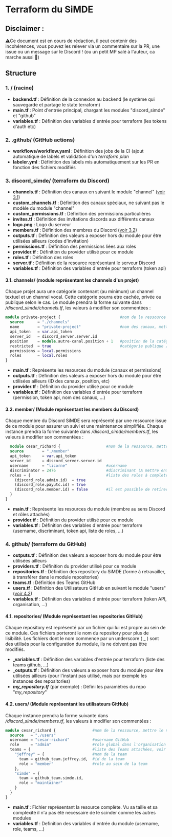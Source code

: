 # Terraform du SiMDE

## Disclaimer :

⚠️Ce document est en cours de rédaction, il peut contenir des incohérences, vous pouvez les relever via un commentaire sur la PR, une issue ou un message sur le Discord ! (ou un petit MP salé à l'auteur, ca marche aussi 🦄)

## Structure

### 1. / (racine)

- **backend.tf** : Définition de la connexion au backend (le système qui sauvegarde et partage le state terraform)
- **main.tf** : Point d'entrée principal, chargant les modules "discord_simde" et "github"
- **variables.tf** : Définition des variables d'entrée pour terraform (les tokens d'auth etc)

### 2. .github/ (GitHub actions)

- **workflows/workflow.yaml** : Définition des jobs de la CI (ajout automatique de labels et validation d'un _terraform plan_
- **labeler.yml** : Définition des labels mis automatiquement sur les PR en fonction des fichiers modifiés

### 3. discord_simde/ (terraform du Discord)

- **channels.tf** : Définition des canaux en suivant le module "channel" ([voir 3.1](https://github.com/SiMDE-Projects/terraform/blob/4956044989bfec2b295dabb31cad59a9b7777d4c/README.md#31-channels-module-repr%C3%A9sentant-les-channels-dun-projet))
- **custom_channels.tf** : Définition des canaux spéciaux, ne suivant pas le modèle du module "channel"
- **custom_permissions.tf** : Définition des permissions particulières
- **invites.tf** : Définition des invitations discords aux différents canaux
- **logo.png** : Logo du serveur
- **members.tf** : Définition des membres du Discord ([voir 3.2](https://github.com/SiMDE-Projects/terraform/blob/4956044989bfec2b295dabb31cad59a9b7777d4c/README.md#32-member-module-repr%C3%A9sentant-les-members-du-discord))
- **outputs.tf** : Définition des valeurs a exposer hors du module pour être utilisées ailleurs (codes d'invitation)
- **permissions.tf** : Définition des permissions liées aux roles
- **provider.tf** : Définition du provider utilisé pour ce module
- **roles.tf** : Définition des roles
- **server.tf** : Définition de la resource représentant le serveur Discord
- **variables.tf** : Définition des variables d'entrée pour terraform (token api)

#### 3.1. channels/ (module représentant les channels d'un projet)

Chaque projet aura une catégorie contenant (au minimum) un channel textuel et un channel vocal. Cette catégorie pourra etre cachée, privée ou publique selon le cas. Le module prendra la forme suivante dans _/discord_simde/channels.tf_, les valeurs à modifier son commentées :

```terraform
module private-project {                          #nom de la ressource
  source      = "./channels"
  name        = "private-project"                 #nom des canaux, mettre le meme que le nom de la ressource
  api_token   = var.api_token
  server_id   = discord_server.server.id
  position    = module.autre-canal.position + 1   #position de la catégorie, on utilise ici les positions relatives
  restricted  = true                              #catégorie publique / cachée
  permissions = local.permissions
  roles       = local.roles
}
```

- **main.tf** : Représente les resources du module (canaux et permissions)
- **outputs.tf** : Définition des valeurs a exposer hors du module pour être utilisées ailleurs (ID des canaux, position, etc)
- **provider.tf** : Définition du provider utilisé pour ce module
- **variables.tf** : Définition des variables d'entrée pour terraform (permission, token api, nom des canaux, ...)

#### 3.2. member/ (Module représentant les members du Discord)

Chaque membre du Discord SiMDE sera représenté par une ressource issue de ce module pour assurer un suivi et une maintenance simplifiée. Chaque instance prendra la forme suivante dans _/discord_simde/members.tf_, les valeurs à modifier son commentées :

```terraform
  module cesar_richard {                    #nom de la ressource, mettre le prenom_nom reel de l'utilisateur
  source        = "./member"
  api_token     = var.api_token
  server_id     = discord_server.server.id
  username      = "licorne"                 #username
  discriminator = 2476                      #discriminant (A mettre entre quotes s'il commence par un 0)
  roles = {                                 #liste des roles à completer grâce aux roles de /discord_simde/roles.tf
    (discord_role.admin.id)  = true
    (discord_role.payutc.id) = true
    (discord_role.member.id) = false        #il est possible de retirer un role automatiquement attribuer grâce à ce booléen
  }
}
```

- **main.tf** : Représente les resources du module (membre au sens Discord et rôles attachés)
- **provider.tf** : Définition du provider utilisé pour ce module
- **variables.tf** : Définition des variables d'entrée pour terraform (username, discriminant, token api, liste de roles, ...)

### 4. github/ (terraform du GitHub)

- **outputs.tf** : Définition des valeurs a exposer hors du module pour être utilisées ailleurs
- **providers.tf** : Définition du provider utilisé pour ce module
- **repositories.tf** : Définition des repository du SiMDE (forme à retravailler, à transférer dans le module repositories)
- **teams.tf** : Définition des Teams GitHub
- **users.tf** : Définition des Utilisateurs GitHub en suivant le module "users" ([voir 4.2](https://github.com/SiMDE-Projects/terraform/blob/997c07baa1cb3e5b20540957f0411980b0d701ed/README.md#42-users-module-repr%C3%A9sentant-les-utilisateurs-github))
- **variables.tf** : Définition des variables d'entrée pour terraform (token API, organisation, ...)

#### 4.1. repositories/ (Module représentant les repositories GitHub)

Chaque repository est représenté par un fichier qui lui est propre au sein de ce module. Ces fichiers porteront le nom du repository pour plus de lisibilité.
Les fichiers dont le nom commence par un underscore ( \_ ) sont des utilisés pour la configuration du module, ils ne doivent pas être modifiés.

- **\_variables.tf** : Définition des variables d'entrée pour terraform (liste des teams github, ...)
- **\_outputs.tf** : Définition des valeurs a exposer hors du module pour être utilisées ailleurs (pour l'instant pas utilisé, mais par exemple les instances des repositories)
- **_my_repository.tf_** (par exemple) : Défini les paramètres du repo "_my_repository_"

#### 4.2. users/ (Module représentant les utilisateurs GitHub)

Chaque instance prendra la forme suivante dans _/discord_simde/members.tf_, les valeurs à modifier son commentées :

```terraform
module cesar_richard {                #nom de la ressource, mettre le nom réel de la personne
  source   = "./users"
  username = "cesar-richard"          #username GitHub
  role     = "admin"                  #role global dans l'organisation GitHub SiMDE (defaults to "member")
  teams = {                           #liste des Teams attachées, voir /discord_simde/teams.tf
    "jeffrey" = {                     #nom de la team
      team = github_team.jeffrey.id,  #id de la team
      role = "member"                 #role au sein de la team
    },
    "simde" = {
      team = github_team.simde.id,
      role = "maintainer"
    }
  }
}
```

- **main.tf** : Fichier représentant la resource complète. Vu sa taille et sa complexité il n'a pas été necessaire de le scinder comme les autres modules
- **variables.tf** : Definition des variables d'entrée du module (username, role, teams, ...)
